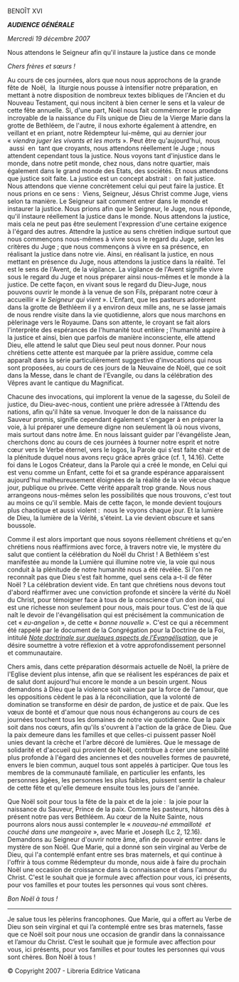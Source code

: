 BENOÎT XVI

***AUDIENCE GÉNÉRALE***

*Mercredi 19 décembre 2007*

Nous attendons le Seigneur afin qu'il instaure la justice dans ce monde

*Chers frères et sœurs !*

Au cours de ces journées, alors que nous nous approchons de la grande fête de  Noël,  la  liturgie nous pousse à intensifier notre préparation, en mettant à notre disposition de nombreux textes bibliques de l'Ancien et du Nouveau Testament, qui nous incitent à bien cerner le sens et la valeur de cette fête annuelle. Si, d'une part, Noël nous fait commémorer le prodige incroyable de la naissance du Fils unique de Dieu de la Vierge Marie dans la grotte de Bethléem, de l'autre, il nous exhorte également à attendre, en veillant et en priant, notre Rédempteur lui-même, qui au dernier jour « *viendra juger les vivants et les morts* ». Peut être qu'aujourd'hui,  nous  aussi  en  tant que croyants, nous attendons réellement le Juge ; nous attendent cependant tous la justice. Nous voyons tant d'injustice dans le monde, dans notre petit monde, chez nous, dans notre quartier, mais également dans le grand monde des Etats, des sociétés. Et nous attendons que justice soit faite. La justice est un concept abstrait :  on fait justice. Nous attendons que vienne concrètement celui qui peut faire la justice. Et nous prions en ce sens :  Viens, Seigneur, Jésus Christ comme Juge, viens selon ta manière. Le Seigneur sait comment entrer dans le monde et instaurer la justice. Nous prions afin que le Seigneur, le Juge, nous réponde, qu'il instaure réellement la justice dans le monde. Nous attendons la justice, mais cela ne peut pas être seulement l'expression d'une certaine exigence à l'égard des autres. Attendre la justice au sens chrétien indique surtout que nous commençons nous-mêmes à vivre sous le regard du Juge, selon les critères du Juge ; que nous commençons à vivre en sa présence, en réalisant la justice dans notre vie. Ainsi, en réalisant la justice, en nous mettant en présence du Juge, nous attendons la justice dans la réalité. Tel est le sens de l'Avent, de la vigilance. La vigilance de l'Avent signifie vivre sous le regard du Juge et nous préparer ainsi nous-mêmes et le monde à la justice. De cette façon, en vivant sous le regard du Dieu-Juge, nous pouvons ouvrir le monde à la venue de son Fils, préparant notre cœur à accueillir « *le Seigneur qui vient* ». L'Enfant, que les pasteurs adorèrent dans la grotte de Bethléem il y a environ deux mille ans, ne se lasse jamais de nous rendre visite dans la vie quotidienne, alors que nous marchons en pèlerinage vers le Royaume. Dans son attente, le croyant se fait alors l'interprète des espérances de l'humanité tout entière ; l'humanité aspire à la justice et ainsi, bien que parfois de manière inconsciente, elle attend Dieu, elle attend le salut que Dieu seul peut nous donner. Pour nous chrétiens cette attente est marquée par la prière assidue, comme cela apparaît dans la série particulièrement suggestive d'invocations qui nous sont proposées, au cours de ces jours de la Neuvaine de Noël, que ce soit dans la Messe, dans le chant de l'Evangile, ou dans la célébration des Vêpres avant le cantique du Magnificat.

Chacune des invocations, qui implorent la venue de la sagesse, du Soleil de justice, du Dieu-avec-nous, contient une prière adressée à l'Attendu des nations, afin qu'il hâte sa venue. Invoquer le don de la naissance du Sauveur promis, signifie cependant également s'engager à en préparer la voie, à lui préparer une demeure digne non seulement là où nous vivons, mais surtout dans notre âme. En nous laissant guider par l'évangéliste Jean, cherchons donc au cours de ces journées à tourner notre esprit et notre cœur vers le Verbe éternel, vers le logos, la Parole qui s'est faite chair et de la plénitude duquel nous avons reçu grâce après grâce (cf. 1, 14.16). Cette foi dans le Logos Créateur, dans la Parole qui a créé le monde, en Celui qui est venu comme un Enfant, cette foi et sa grande espérance apparaissent aujourd'hui malheureusement éloignées de la réalité de la vie vécue chaque jour, publique ou privée. Cette vérité apparaît trop grande. Nous nous arrangeons nous-mêmes selon les possibilités que nous trouvons, c'est tout au moins ce qu'il semble. Mais de cette façon, le monde devient toujours plus chaotique et aussi violent :  nous le voyons chaque jour. Et la lumière de Dieu, la lumière de la Vérité, s'éteint. La vie devient obscure et sans boussole.

Comme il est alors important que nous soyons réellement chrétiens et qu'en chrétiens nous réaffirmions avec force, à travers notre vie, le mystère du salut que contient la célébration du Noël du Christ ! A Bethléem s'est manifestée au monde la Lumière qui illumine notre vie, la voie qui nous conduit à la plénitude de notre humanité nous a été révélée. Si l'on ne reconnaît pas que Dieu s'est fait homme, quel sens cela a-t-il de fêter Noël ? La célébration devient vide. En tant que chrétiens nous devons tout d'abord réaffirmer avec une conviction profonde et sincère la vérité du Noël du Christ, pour témoigner face à tous de la conscience d'un don inouï, qui est une richesse non seulement pour nous, mais pour tous. C'est de là que naît le devoir de l'évangélisation qui est précisément la communication de cet « *eu-angelion* », de cette « *bonne nouvelle* ». C'est ce qui a récemment été rappelé par le document de la Congrégation pour la Doctrine de la Foi, intitulé [*Note doctrinale sur quelques aspects de l’Évangélisation*](http://www.vatican.va/roman_curia/congregations/cfaith/documents/rc_con_cfaith_doc_20071203_nota-evangelizzazione_fr.html), que je désire soumettre à votre réflexion et à votre approfondissement personnel et communautaire.

Chers amis, dans cette préparation désormais actuelle de Noël, la prière de l'Eglise devient plus intense, afin que se réalisent les espérances de paix et de salut dont aujourd'hui encore le monde a un besoin urgent. Nous demandons à Dieu que la violence soit vaincue par la force de l'amour, que les oppositions cèdent le pas à la réconciliation, que la volonté de domination se transforme en désir de pardon, de justice et de paix. Que les vœux de bonté et d'amour que nous nous échangerons au cours de ces journées touchent tous les domaines de notre vie quotidienne. Que la paix soit dans nos cœurs, afin qu'ils s'ouvrent à l'action de la grâce de Dieu. Que la paix demeure dans les familles et que celles-ci puissent passer Noël unies devant la crèche et l'arbre décoré de lumières. Que le message de solidarité et d'accueil qui provient de Noël, contribue à créer une sensibilité plus profonde à l'égard des anciennes et des nouvelles formes de pauvreté, envers le bien commun, auquel tous sont appelés à participer. Que tous les membres de la communauté familiale, en particulier les enfants, les personnes âgées, les personnes les plus faibles, puissent sentir la chaleur de cette fête et qu'elle demeure ensuite tous les jours de l'année.

Que Noël soit pour tous la fête de la paix et de la joie :  la joie pour la naissance du Sauveur, Prince de la paix. Comme les pasteurs, hâtons dès à présent notre pas vers Bethléem. Au cœur de la Nuite Sainte, nous pourrons alors nous aussi contempler le « *nouveau-né emmailloté  et  couché dans une mangeoire* », avec Marie et Joseph (Lc 2, 12.16). Demandons au Seigneur d'ouvrir notre âme, afin de pouvoir entrer dans le mystère de son Noël. Que Marie, qui a donné son sein virginal au Verbe de Dieu, qui l'a contemplé enfant entre ses bras maternels, et qui continue à l'offrir à tous comme Rédempteur du monde, nous aide à faire du prochain Noël une occasion de croissance dans la connaissance et dans l'amour du Christ. C'est le souhait que je formule avec affection pour vous, ici présents, pour vos familles et pour toutes les personnes qui vous sont chères.

*Bon Noël à tous !*

* * *

Je salue tous les pèlerins francophones. Que Marie, qui a offert au Verbe de Dieu son sein virginal et qui l’a contemplé entre ses bras maternels, fasse que ce Noël soit pour nous une occasion de grandir dans la connaissance et l’amour du Christ. C’est le souhait que je formule avec affection pour vous, ici présents, pour vos familles et pour toutes les personnes qui vous sont chères. Bon Noël à tous !

© Copyright 2007 - Libreria Editrice Vaticana